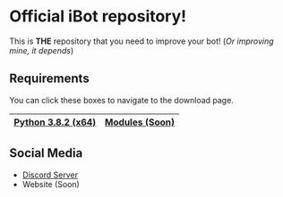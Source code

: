 # Official iBot repository!

This is **THE** repository that you need to improve your bot! (*Or improving mine, it depends*)

## Requirements

You can click these boxes to navigate to the download page.

| [Python 3.8.2 (x64)](https://www.python.org/ftp/python/3.8.2/python-3.8.2.exe)  | [Modules (Soon)](#)
| ------------- | ------------- |

## Social Media

- [Discord Server](https://discord.gg/VxfkD3y)
- Website (Soon)
